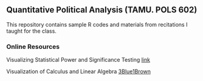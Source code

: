 ## Quantitative Political Analysis (TAMU. POLS 602)

This repository contains sample R codes and materials from recitations I taught for the class. 




### Online Resources
Visualizing Statistical Power and Significance Testing
[link](https://rpsychologist.com/d3/nhst/)

Visualization of Calculus and Linear Algebra
[3Blue1Brown](https://www.youtube.com/c/3blue1brown)




